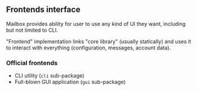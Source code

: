 ## Frontends interface

Mailbox provides ability for user to use any kind of UI they want, including
but not limited to CLI.

"Frontend" implementation links "core library" (usually statically) and uses it
to interact with everything (configuration, messages, account data).

### Official frontends

- CLI utility (`cli` sub-package)
- Full-blown GUI application (`gui` sub-package)

